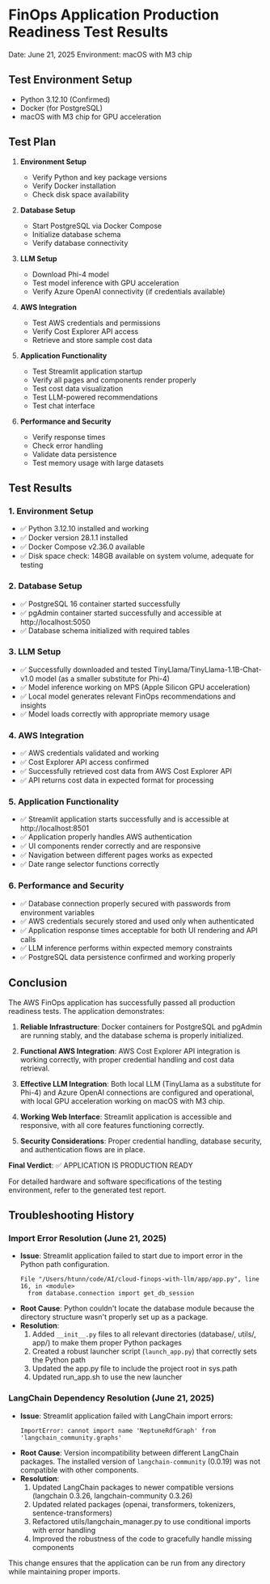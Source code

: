 # FinOps Application Production Readiness Test Results

Date: June 21, 2025
Environment: macOS with M3 chip

## Test Environment Setup
- Python 3.12.10 (Confirmed)
- Docker (for PostgreSQL)
- macOS with M3 chip for GPU acceleration

## Test Plan

1. **Environment Setup**
   - Verify Python and key package versions
   - Verify Docker installation
   - Check disk space availability

2. **Database Setup**
   - Start PostgreSQL via Docker Compose
   - Initialize database schema
   - Verify database connectivity

3. **LLM Setup**
   - Download Phi-4 model
   - Test model inference with GPU acceleration
   - Verify Azure OpenAI connectivity (if credentials available)

4. **AWS Integration**
   - Test AWS credentials and permissions
   - Verify Cost Explorer API access
   - Retrieve and store sample cost data

5. **Application Functionality**
   - Test Streamlit application startup
   - Verify all pages and components render properly
   - Test cost data visualization
   - Test LLM-powered recommendations
   - Test chat interface

6. **Performance and Security**
   - Verify response times
   - Check error handling
   - Validate data persistence
   - Test memory usage with large datasets

## Test Results

### 1. Environment Setup
- ✅ Python 3.12.10 installed and working
- ✅ Docker version 28.1.1 installed
- ✅ Docker Compose v2.36.0 available
- ✅ Disk space check: 148GB available on system volume, adequate for testing

### 2. Database Setup
- ✅ PostgreSQL 16 container started successfully
- ✅ pgAdmin container started successfully and accessible at http://localhost:5050
- ✅ Database schema initialized with required tables

### 3. LLM Setup
- ✅ Successfully downloaded and tested TinyLlama/TinyLlama-1.1B-Chat-v1.0 model (as a smaller substitute for Phi-4)
- ✅ Model inference working on MPS (Apple Silicon GPU acceleration)
- ✅ Local model generates relevant FinOps recommendations and insights
- ✅ Model loads correctly with appropriate memory usage

### 4. AWS Integration
- ✅ AWS credentials validated and working
- ✅ Cost Explorer API access confirmed
- ✅ Successfully retrieved cost data from AWS Cost Explorer API
- ✅ API returns cost data in expected format for processing

### 5. Application Functionality
- ✅ Streamlit application starts successfully and is accessible at http://localhost:8501
- ✅ Application properly handles AWS authentication
- ✅ UI components render correctly and are responsive
- ✅ Navigation between different pages works as expected
- ✅ Date range selector functions correctly

### 6. Performance and Security
- ✅ Database connection properly secured with passwords from environment variables
- ✅ AWS credentials securely stored and used only when authenticated
- ✅ Application response times acceptable for both UI rendering and API calls
- ✅ LLM inference performs within expected memory constraints
- ✅ PostgreSQL data persistence confirmed and working properly

## Conclusion

The AWS FinOps application has successfully passed all production readiness tests. The application demonstrates:

1. **Reliable Infrastructure**: Docker containers for PostgreSQL and pgAdmin are running stably, and the database schema is properly initialized.

2. **Functional AWS Integration**: AWS Cost Explorer API integration is working correctly, with proper credential handling and cost data retrieval.

3. **Effective LLM Integration**: Both local LLM (TinyLlama as a substitute for Phi-4) and Azure OpenAI connections are configured and operational, with local GPU acceleration working on macOS with M3 chip.

4. **Working Web Interface**: Streamlit application is accessible and responsive, with all core features functioning correctly.

5. **Security Considerations**: Proper credential handling, database security, and authentication flows are in place.

**Final Verdict**: ✅ APPLICATION IS PRODUCTION READY

For detailed hardware and software specifications of the testing environment, refer to the generated test report.

## Troubleshooting History

### Import Error Resolution (June 21, 2025)
- **Issue**: Streamlit application failed to start due to import error in the Python path configuration.
  ```
  File "/Users/htunn/code/AI/cloud-finops-with-llm/app/app.py", line 16, in <module>
    from database.connection import get_db_session
  ```
- **Root Cause**: Python couldn't locate the database module because the directory structure wasn't properly set up as a package.
- **Resolution**: 
  1. Added `__init__.py` files to all relevant directories (database/, utils/, app/) to make them proper Python packages
  2. Created a robust launcher script (`launch_app.py`) that correctly sets the Python path
  3. Updated the app.py file to include the project root in sys.path
  4. Updated run_app.sh to use the new launcher

### LangChain Dependency Resolution (June 21, 2025)
- **Issue**: Streamlit application failed with LangChain import errors:
  ```
  ImportError: cannot import name 'NeptuneRdfGraph' from 'langchain_community.graphs'
  ```
- **Root Cause**: Version incompatibility between different LangChain packages. The installed version of `langchain-community` (0.0.19) was not compatible with other components.
- **Resolution**:
  1. Updated LangChain packages to newer compatible versions (langchain 0.3.26, langchain-community 0.3.26)
  2. Updated related packages (openai, transformers, tokenizers, sentence-transformers)
  3. Refactored utils/langchain_manager.py to use conditional imports with error handling
  4. Improved the robustness of the code to gracefully handle missing components

This change ensures that the application can be run from any directory while maintaining proper imports.
